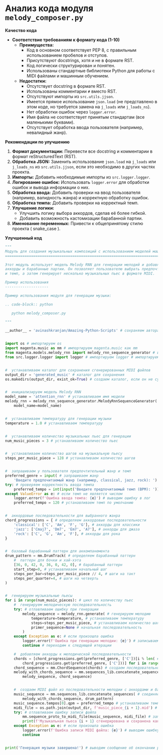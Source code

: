 # Анализ кода модуля `melody_composer.py`

**Качество кода**

- **Соответствие требованиям к формату кода (1-10)**
    -   **Преимущества:**
        - Код в основном соответствует PEP 8, с правильным использованием пробелов и отступов.
        - Присутствуют docstrings, хотя и не в формате RST.
        - Код логически структурирован и понятен.
        - Использованы стандартные библиотеки Python для работы с MIDI файлами и машинным обучением.
    -   **Недостатки:**
        - Отсутствует docstring в формате RST.
        - Использованы комментарии `#` вместо RST.
        - Отсутствуют импорты из `src.utils.jjson`.
        - Имеется прямое использование `json.load` (не представлено в этом коде, но требуется замена на `j_loads` или `j_loads_ns`).
        - Нет обработки ошибок через `logger.error`.
        - Имя файла не соответствует принятым стандартам (все маленькими буквами).
        - Отсутствует обработка ввода пользователя (например, невалидный жанр).

**Рекомендации по улучшению**

1.  **Формат документации:** Перевести все docstring и комментарии в формат reStructuredText (RST).
2.  **Обработка JSON:** Заменить использование `json.load` на `j_loads` или `j_loads_ns` из `src.utils.jjson`, если это необходимо в других частях проекта.
3.  **Импорты:** Добавить необходимые импорты из `src.logger.logger`.
4.  **Логирование ошибок:**  Использовать `logger.error` для обработки ошибок и вывода информации о них.
5.  **Обработка ввода:** Добавить проверки на ввод пользователя (например, валидность жанра) и корректную обработку ошибок.
6.  **Обработка темпа:** Добавить проверки на корректный темп.
7.  **Улучшение логики:**
    - Улучшить логику выбора аккордов, сделав её более гибкой.
    - Добавить возможность кастомизации барабанной партии.
8.  **Именование переменных:**  Привести к общепринятому стилю проекта ( snake_case ).

**Улучшенный код**

```python
"""
Модуль для создания музыкальных композиций с использованием моделей машинного обучения.
========================================================================================

Этот модуль использует модель Melody RNN для генерации мелодий и добавляет к ним
аккорды и барабанные партии. Он позволяет пользователю выбрать предпочтительный жанр
и темп, а затем генерирует несколько музыкальных пьес в формате MIDI.

Пример использования
--------------------

Пример использования модуля для генерации музыки:

.. code-block:: python

   python melody_composer.py

"""

__author__ = 'avinashkranjan/Amazing-Python-Scripts' # сохраняем автора


import os # импортируем os
import magenta.music as mm # импортируем magenta.music как mm
from magenta.models.melody_rnn import melody_rnn_sequence_generator # импортируем melody_rnn_sequence_generator
from src.logger.logger import logger # импортируем logger # импортируем logger для обработки ошибок


#  устанавливаем каталог для сохранения сгенерированных MIDI файлов
output_dir = 'generated_music' # каталог для сохранения
os.makedirs(output_dir, exist_ok=True) # создаем каталог, если он не существует


#  инициализируем модель Melody RNN
model_name = 'attention_rnn' # устанавливаем имя модели
melody_rnn = melody_rnn_sequence_generator.MelodyRnnSequenceGenerator( # инициализируем генератор
    model_name=model_name)


#  устанавливаем температуру для генерации музыки
temperature = 1.0 # устанавливаем температуру


#  устанавливаем количество музыкальных пьес для генерации
num_music_pieces = 3 # устанавливаем количество пьес


#  устанавливаем количество шагов на музыкальную пьесу
steps_per_music_piece = 128 # устанавливаем количество шагов


#  запрашиваем у пользователя предпочтительный жанр и темп
preferred_genre = input( # запрашиваем жанр
    'Введите предпочитаемый жанр (например, classical, jazz, rock): ')
try: # проверяем корректность ввода темпа
    preferred_tempo = int(input('Введите предпочитаемый темп (BPM): ')) # запрашиваем темп
except ValueError as e: # если темп не является числом
    logger.error(f'Ошибка ввода темпа: {e}') # выводим ошибку в лог
    preferred_tempo = 120 # устанавливаем темп по умолчанию


#  аккордовые последовательности для выбранного жанра
chord_progressions = { # определяем аккордовые последовательности
    'classical': ['C', 'Am', 'F', 'G'], # аккорды для классики
    'jazz': ['Cmaj7', 'Dm7', 'Em7', 'A7'], # аккорды для джаза
    'rock': ['C', 'G', 'Am', 'F'], # аккорды для рока
}


#  базовый барабанный паттерн для аккомпанемента
drum_pattern = mm.DrumTrack( # определяем барабанный паттерн
    #  паттерн для бочки и хай-хэта
    [36, 0, 42, 0, 36, 0, 42, 0], # барабанный паттерн
    start_step=0, # устанавливаем начальный шаг
    steps_per_bar=steps_per_music_piece // 4, # шаги на такт
    steps_per_quarter=4, # шаги на четверть
)


#  генерируем музыкальные пьесы
for i in range(num_music_pieces): # цикл по количеству пьес
    #  генерируем мелодическую последовательность
    try: # отлавливаем ошибку при генерации
        melody_sequence = melody_rnn.generate( # генерируем мелодию
            temperature=temperature, # устанавливаем температуру
            steps=steps_per_music_piece, # устанавливаем количество шагов
            primer_sequence=None # начальная последовательность
        )
    except Exception as e: # если произошла ошибка
        logger.error(f'Ошибка при генерации мелодии: {e}') # записываем ошибку в лог
        continue # переходим к следующей итерации

    #  добавляем аккорды к мелодической последовательности
    chords = [chord_progressions.get(preferred_genre, ['C'])[i % len( # выбираем аккорд
        chord_progressions.get(preferred_genre, ['C']))] for i in range(steps_per_music_piece)]
    chord_sequence = mm.ChordSequence(chords) # создаем последовательность аккордов
    melody_with_chords_sequence = mm.sequences_lib.concatenate_sequences( # соединяем мелодию и аккорды
        melody_sequence, chord_sequence)


    #  создаем MIDI файл из последовательности мелодии с аккордами и барабанным паттерном
    music_sequence = mm.sequences_lib.concatenate_sequences( # соединяем мелодию с аккордами и барабаны
        melody_with_chords_sequence, drum_pattern)
    music_sequence.tempos[0].qpm = preferred_tempo # устанавливаем темп
    midi_file = os.path.join(output_dir, f'music_piece_{i + 1}.mid') # формируем имя файла
    try: # отлавливаем ошибку записи файла
        mm.sequence_proto_to_midi_file(music_sequence, midi_file) # записываем файл
        print(f'Музыкальная пьеса {i + 1} сгенерирована и сохранена как {midi_file}') # выводим сообщение
    except Exception as e: # если произошла ошибка
        logger.error(f'Ошибка записи MIDI файла: {e}') # выводим ошибку в лог
        continue


print('Генерация музыки завершена!') # выводим сообщение об окончании работы
```